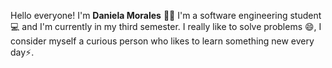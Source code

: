 


Hello everyone! I'm **Daniela Morales** 🙋‍♀️
I'm a software engineering student 💻 and I'm currently in my third semester. I really like to solve problems 😄, I consider myself a curious person who likes to learn something new every day⚡.

